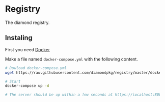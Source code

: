 # Registry
The diamond registry.

## Instaling
First you need [Docker](https://www.docker.com/)

Make a file named `docker-compose.yml` with the following content.
```bash
# Dowload docker-compose.yml
wget https://raw.githubusercontent.com/diamondpkg/registry/master/docker-compose.yml

# Start
docker-compose up -d

# The server should be up within a few seconds at https://localhost:8000
```